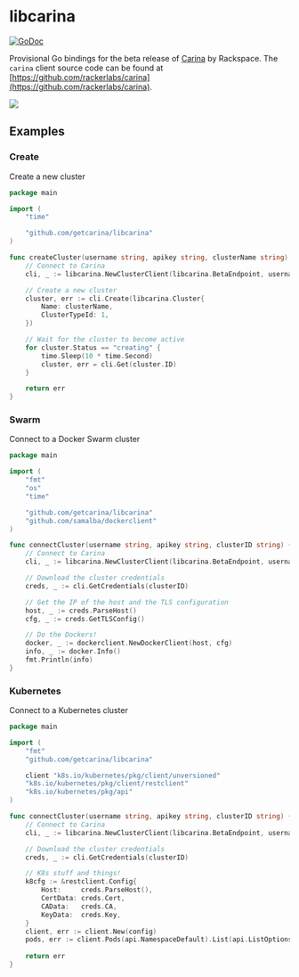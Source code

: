 # libcarina

[![GoDoc](https://godoc.org/github.com/rackerlabs/libcarina?status.png)](https://godoc.org/github.com/rackerlabs/libcarina)

Provisional Go bindings for the beta release of [Carina](https://getcarina.com) by Rackspace. The `carina` client source
code can be found at [https://github.com/rackerlabs/carina](https://github.com/rackerlabs/carina).

![](https://cloud.githubusercontent.com/assets/836375/10503963/e5bcca8c-72c0-11e5-8e14-2c1697297d7e.png)

## Examples

### Create
Create a new cluster

```go
package main

import (
	"time"

	"github.com/getcarina/libcarina"
)

func createCluster(username string, apikey string, clusterName string) error {
	// Connect to Carina
	cli, _ := libcarina.NewClusterClient(libcarina.BetaEndpoint, username, apikey, "")

	// Create a new cluster
	cluster, err := cli.Create(libcarina.Cluster{
	    Name: clusterName,
	    ClusterTypeId: 1,
	})

	// Wait for the cluster to become active
	for cluster.Status == "creating" {
		time.Sleep(10 * time.Second)
		cluster, err = cli.Get(cluster.ID)
	}

	return err
}
```

### Swarm
Connect to a Docker Swarm cluster

```go
package main

import (
	"fmt"
	"os"
	"time"

	"github.com/getcarina/libcarina"
	"github.com/samalba/dockerclient"
)

func connectCluster(username string, apikey string, clusterID string) {
	// Connect to Carina
	cli, _ := libcarina.NewClusterClient(libcarina.BetaEndpoint, username, apikey, "")

	// Download the cluster credentials
	creds, _ := cli.GetCredentials(clusterID)

	// Get the IP of the host and the TLS configuration
	host, _ := creds.ParseHost()
	cfg, _ := creds.GetTLSConfig()

	// Do the Dockers!
	docker, _ := dockerclient.NewDockerClient(host, cfg)
	info, _ := docker.Info()
	fmt.Println(info)
}
```

### Kubernetes
Connect to a Kubernetes cluster

```go
package main

import (
	"fmt"
	"github.com/getcarina/libcarina"

	client "k8s.io/kubernetes/pkg/client/unversioned"
	"k8s.io/kubernetes/pkg/client/restclient"
	"k8s.io/kubernetes/pkg/api"
)

func connectCluster(username string, apikey string, clusterID string) {
	// Connect to Carina
	cli, _ := libcarina.NewClusterClient(libcarina.BetaEndpoint, username, apikey, "")

	// Download the cluster credentials
	creds, _ := cli.GetCredentials(clusterID)

	// K8s stuff and things!
	k8cfg := &restclient.Config{
		Host:     creds.ParseHost(),
		CertData: creds.Cert,
		CAData:   creds.CA,
		KeyData:  creds.Key,
	}
	client, err := client.New(config)
	pods, err := client.Pods(api.NamespaceDefault).List(api.ListOptions{})
	
	return err
}
```
